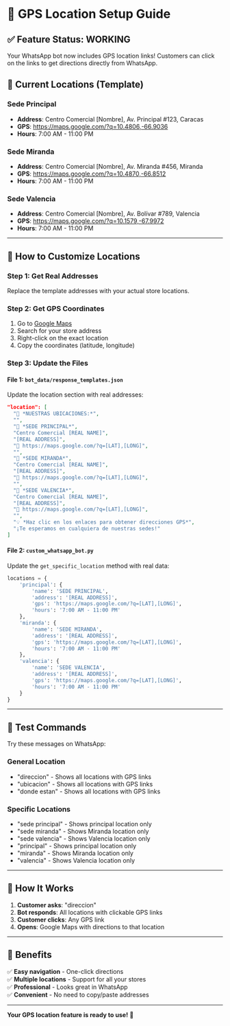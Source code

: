 # 📍 GPS Location Setup Guide

## ✅ **Feature Status: WORKING**

Your WhatsApp bot now includes GPS location links! Customers can click on the links to get directions directly from WhatsApp.

## 🏪 **Current Locations (Template)**

### **Sede Principal**
- **Address**: Centro Comercial [Nombre], Av. Principal #123, Caracas
- **GPS**: https://maps.google.com/?q=10.4806,-66.9036
- **Hours**: 7:00 AM - 11:00 PM

### **Sede Miranda**
- **Address**: Centro Comercial [Nombre], Av. Miranda #456, Miranda
- **GPS**: https://maps.google.com/?q=10.4870,-66.8512
- **Hours**: 7:00 AM - 11:00 PM

### **Sede Valencia**
- **Address**: Centro Comercial [Nombre], Av. Bolívar #789, Valencia
- **GPS**: https://maps.google.com/?q=10.1579,-67.9972
- **Hours**: 7:00 AM - 11:00 PM

---

## 🔧 **How to Customize Locations**

### **Step 1: Get Real Addresses**
Replace the template addresses with your actual store locations.

### **Step 2: Get GPS Coordinates**
1. Go to [Google Maps](https://maps.google.com)
2. Search for your store address
3. Right-click on the exact location
4. Copy the coordinates (latitude, longitude)

### **Step 3: Update the Files**

#### **File 1: `bot_data/response_templates.json`**
Update the location section with real addresses:

```json
"location": [
  "📍 *NUESTRAS UBICACIONES:*",
  "",
  "🏪 *SEDE PRINCIPAL*",
  "Centro Comercial [REAL NAME]",
  "[REAL ADDRESS]",
  "📱 https://maps.google.com/?q=[LAT],[LONG]",
  "",
  "🏪 *SEDE MIRANDA*", 
  "Centro Comercial [REAL NAME]",
  "[REAL ADDRESS]",
  "📱 https://maps.google.com/?q=[LAT],[LONG]",
  "",
  "🏪 *SEDE VALENCIA*",
  "Centro Comercial [REAL NAME]", 
  "[REAL ADDRESS]",
  "📱 https://maps.google.com/?q=[LAT],[LONG]",
  "",
  "💡 *Haz clic en los enlaces para obtener direcciones GPS*",
  "¡Te esperamos en cualquiera de nuestras sedes!"
]
```

#### **File 2: `custom_whatsapp_bot.py`**
Update the `get_specific_location` method with real data:

```python
locations = {
    'principal': {
        'name': 'SEDE PRINCIPAL',
        'address': '[REAL ADDRESS]',
        'gps': 'https://maps.google.com/?q=[LAT],[LONG]',
        'hours': '7:00 AM - 11:00 PM'
    },
    'miranda': {
        'name': 'SEDE MIRANDA',
        'address': '[REAL ADDRESS]',
        'gps': 'https://maps.google.com/?q=[LAT],[LONG]',
        'hours': '7:00 AM - 11:00 PM'
    },
    'valencia': {
        'name': 'SEDE VALENCIA',
        'address': '[REAL ADDRESS]',
        'gps': 'https://maps.google.com/?q=[LAT],[LONG]',
        'hours': '7:00 AM - 11:00 PM'
    }
}
```

---

## 🧪 **Test Commands**

Try these messages on WhatsApp:

### **General Location**
- "direccion" - Shows all locations with GPS links
- "ubicacion" - Shows all locations with GPS links
- "donde estan" - Shows all locations with GPS links

### **Specific Locations**
- "sede principal" - Shows principal location only
- "sede miranda" - Shows Miranda location only
- "sede valencia" - Shows Valencia location only
- "principal" - Shows principal location only
- "miranda" - Shows Miranda location only
- "valencia" - Shows Valencia location only

---

## 📱 **How It Works**

1. **Customer asks**: "direccion"
2. **Bot responds**: All locations with clickable GPS links
3. **Customer clicks**: Any GPS link
4. **Opens**: Google Maps with directions to that location

---

## 🎯 **Benefits**

✅ **Easy navigation** - One-click directions  
✅ **Multiple locations** - Support for all your stores  
✅ **Professional** - Looks great in WhatsApp  
✅ **Convenient** - No need to copy/paste addresses  

---

**Your GPS location feature is ready to use!** 🚀 